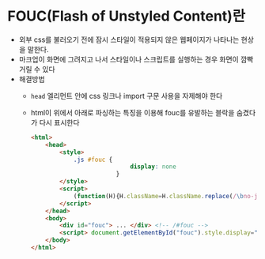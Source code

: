 # FOUC(Flash of Unstyled Content)란

- 외부 css를 불러오기 전에 잠시 스타일이 적용되지 않은 웹페이지가 나타나는 현상을 말한다.
- 마크업이 화면에 그려지고 나서 스타일이나 스크립트를 실행하는 경우 화면이 깜빡거릴 수 있다
- 해결방법
    - `head` 엘리먼트 안에 css 링크나 import 구문 사용을 자제해야 한다
    - html이 위에서 아래로 파싱하는 특징을 이용해 fouc를 유발하는 블락을 숨겼다가 다시 표시한다

        ```html
        <html>
            <head>
                <style>
                    .js #fouc {
        							display: none
        						}
                </style> 
                <script>
                    (function(H){H.className=H.className.replace(/\bno-js\b/,'js')})(document.documentElement)
                </script>
            </head>
            <body>
                <div id="fouc"> ... </div> <!-- /#fouc --> 
                <script> document.getElementById("fouc").style.display="block"; </script>
            </body>
        </html>
        ```